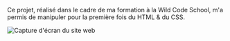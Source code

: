 Ce projet, réalisé dans le cadre de ma formation à la Wild Code School, m'a permis de manipuler pour la première fois du HTML & du CSS.

![Capture d'écran du site web](images/htmlcss.png)
